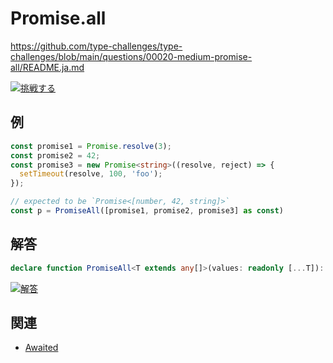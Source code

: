 # Promise.all

https://github.com/type-challenges/type-challenges/blob/main/questions/00020-medium-promise-all/README.ja.md

<a href="https://tsch.js.org/20/play/ja" target="_blank"><img src="https://img.shields.io/badge/挑戦する-3178c6?logo=typescript&logoColor=white" alt="挑戦する"/></a>

## 例

```ts
const promise1 = Promise.resolve(3);
const promise2 = 42;
const promise3 = new Promise<string>((resolve, reject) => {
  setTimeout(resolve, 100, 'foo');
});

// expected to be `Promise<[number, 42, string]>`
const p = PromiseAll([promise1, promise2, promise3] as const)
```

## 解答

```ts
declare function PromiseAll<T extends any[]>(values: readonly [...T]): Promise<{ [K in keyof T]: Awaited<T[K]> }>
```

<a href="https://www.typescriptlang.org/play?#code/PQKgUABBBMAMEFoIAUBOB7AtgSwM4FMA6AQwBtTJEFqbKAjATwgEEA7AFwAt1WmAxAK4QAFAAFiHAGYCAlBADEgWjlAWL4LiqVMSbyADhhwEwleSYiArmMDyqkahosefBECXDIBKGQPUMgKwZAVQyA1hkAdDIHKGV0AJhkA7BkBZRMB0JUAkhkB15UBFBkA15UBohkAi1MAHUwgAA1sDfGZyTIhAawZAaPUowA25OMAzBkB5BkADBkBVBkARBkAgBkBuI0AohkASBUB7Biyc+wAeABUAPkLAcwZAIQYkwFH9QEDIwBkGKY7APwZATQYWwGUGLYnAQAZM4cKewGPIwC8bBsAYhkB9BkAFX0Ac83CIic3rLMzM9lxKAGMeXHYED0dgIAEYIABeFD6eyEVD4XDoUgAN3wwgAzDIANy-f6A4G5aCQiAAFmgOKgf1YAKBMII6OJrHwAHdoSD8IMAahsKwAOajYTCeGIlH4AA0EHhACt8D92HIIaMIABvShQAjsYbYTD4dACdhChFI1ES0GwWASgDkknQ6Et2MoAF8HZRgMAIPgAB46WXsfAAEwg7HQEDoDmydI5AG1WAJMGHUBKyRKuTzeQBdca46n44kDAj5UjCKME+ygiWlgjQCuR9HpiDEXAQKkAmSUD6ZN5KgDi2HYAAkBHQJoAuj0AsVHrJKALH-OOx2DpcAAuN1fH6cQhS3CEdCoXnAODAKXEMAgYBGUAQAD615vt5vEB2RUAzQyAH4ZAJMMUUAGFGAU0Ur3f-5eECnkY-qyqQ6gONIrBytgPBsrkhYjB6np+qw-pNhIDBRpmwjImQAgIoukr4MQ-o8KQTBRoQ1HDOmMhEfmHLKhAUYANIQDyEAANb4Aw6CSBAtFEcwzLEH2AYjGxmYQI6ozniAf4AbeECAGMMgCdDEEgCNDC+amKUp15AWe2o6DugLsAwPoqhAACiACOAhkBK1ner6MkQJI+gQJaojmT6CBrmQpD4HyCLAPq2CkLglpGC2+KRoWwwIuw4JQoxhbFuWMASnWDZNrFbaxbS7IJUlRKpfF5AZRK1bwbCwrGmimL1o2zZ4gVeJFQh5CJQCDLlcVlVRplNWMXCRqihiMh0WAhWVnk3VJSSeYVaQgzMBoWiDLG8b4KgEAAD61QQW1xgmoznVVWUQHWbZgL5Dg-I2CLElGlDOT6cqDHZDmrfd-GdfYJUApljGDEN1XZZm51im9Lmfd9ZCDH9AlzUD7AjZGYPDRK20JlDoww1A72+l99mI8jAMFgtvUSqDManbtOMM4mEC47t+OEzZcPsKTP1IxZuooytPXsCStOY2zqDYedBNgOm8l6fpECAITWIRqSpgDDDIA6wyK0phlgKAlBKicgAq3lEgCOioAkOaTjOc4LsuwCruum7bru+6wMAEi4Myu2HseUDG2bgDRkdOs7zkuK64GuG5bjue4HiK4X-EbECALoMISAGtyISAE1RgAyGbb4cO07Meu3uR4nmeQA" target="_blank"><img src="https://img.shields.io/badge/解答-3178c6?logo=typescript&logoColor=white" alt="解答"/></a>

## 関連

- [Awaited](../00189-easy-awaited/README.md)